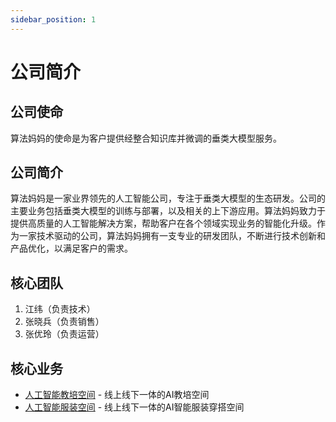```yaml
---
sidebar_position: 1
---
```


# 公司简介
## 公司使命
算法妈妈的使命是为客户提供经整合知识库并微调的垂类大模型服务。

## 公司简介
算法妈妈是一家业界领先的人工智能公司，专注于垂类大模型的生态研发。公司的主要业务包括垂类大模型的训练与部署，以及相关的上下游应用。算法妈妈致力于提供高质量的人工智能解决方案，帮助客户在各个领域实现业务的智能化升级。作为一家技术驱动的公司，算法妈妈拥有一支专业的研发团队，不断进行技术创新和产品优化，以满足客户的需求。

## 核心团队
1. 江纬（负责技术）
2. 张晓兵（负责销售）
3. 张优玲（负责运营）

## 核心业务
* [人工智能教培空间](https://education.algmon.com/) - 线上线下一体的AI教培空间
* [人工智能服装空间](https://fashion.algmon.com/) - 线上线下一体的AI智能服装穿搭空间